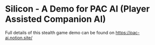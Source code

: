 # Silicon - A Demo for PAC AI (Player Assisted Companion AI)

Full details of this stealth game demo can be found on https://pac-ai.notion.site/
